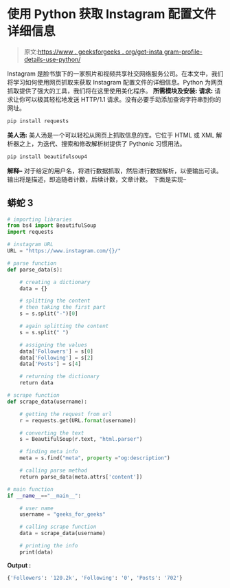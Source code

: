 # 使用 Python 获取 Instagram 配置文件详细信息

> 原文:[https://www . geeksforgeeks . org/get-insta gram-profile-details-use-python/](https://www.geeksforgeeks.org/getting-instagram-profile-details-using-python/)

Instagram 是脸书旗下的一家照片和视频共享社交网络服务公司。在本文中，我们将学习如何使用网页抓取来获取 Instagram 配置文件的详细信息。Python 为网页抓取提供了强大的工具，我们将在这里使用美化程序。
**所需模块及安装:**
**请求:**
请求让你可以极其轻松地发送 HTTP/1.1 请求。没有必要手动添加查询字符串到你的网址。

```py
pip install requests
```

**美人汤:**
美人汤是一个可以轻松从网页上抓取信息的库。它位于 HTML 或 XML 解析器之上，为迭代、搜索和修改解析树提供了 Pythonic 习惯用法。

```py
pip install beautifulsoup4
```

**解释–**
对于给定的用户名，将进行数据抓取，然后进行数据解析，以便输出可读。输出将是描述，即追随者计数，后续计数，文章计数。
下面是实现–

## 蟒蛇 3

```py
# importing libraries
from bs4 import BeautifulSoup
import requests

# instagram URL
URL = "https://www.instagram.com/{}/"

# parse function
def parse_data(s):

    # creating a dictionary
    data = {}

    # splitting the content
    # then taking the first part
    s = s.split("-")[0]

    # again splitting the content
    s = s.split(" ")

    # assigning the values
    data['Followers'] = s[0]
    data['Following'] = s[2]
    data['Posts'] = s[4]

    # returning the dictionary
    return data

# scrape function
def scrape_data(username):

    # getting the request from url
    r = requests.get(URL.format(username))

    # converting the text
    s = BeautifulSoup(r.text, "html.parser")

    # finding meta info
    meta = s.find("meta", property ="og:description")

    # calling parse method
    return parse_data(meta.attrs['content'])

# main function
if __name__=="__main__":

    # user name
    username = "geeks_for_geeks"

    # calling scrape function
    data = scrape_data(username)

    # printing the info
    print(data)
```

**Output :** 

```py
{'Followers': '120.2k', 'Following': '0', 'Posts': '702'}
```
